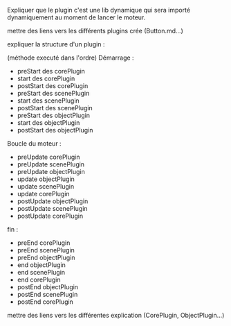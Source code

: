 Expliquer que le plugin c'est une lib dynamique qui sera importé dynamiquement
au moment de lancer le moteur.

mettre des liens vers les différents plugins crée (Button.md...)

expliquer la structure d'un plugin :

(méthode executé dans l'ordre)
Démarrage :

- preStart des corePlugin
- start des corePlugin
- postStart des corePlugin
- preStart des scenePlugin
- start des scenePlugin
- postStart des scenePlugin
- preStart des objectPlugin
- start des objectPlugin
- postStart des objectPlugin

Boucle du moteur :

- preUpdate corePlugin
- preUpdate scenePlugin
- preUpdate objectPlugin
- update objectPlugin
- update scenePlugin
- update corePlugin
- postUpdate objectPlugin
- postUpdate scenePlugin
- postUpdate corePlugin

fin :

- preEnd corePlugin
- preEnd scenePlugin
- preEnd objectPlugin
- end objectPlugin
- end scenePlugin
- end corePlugin
- postEnd objectPlugin
- postEnd scenePlugin
- postEnd corePlugin

mettre des liens vers les différentes explication (CorePlugin, ObjectPlugin...)
